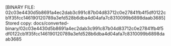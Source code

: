 [BINARY FILE: 02c03e4430d5b8691a4ec2dab3c991c87b04d83712c0e27841fb4f5df0122cb1f35fcc146190120789a3efd528b6dba4d04afa7c8310099b6898daab3685]
Stored copy: docs/converted-binary/02c03e4430d5b8691a4ec2dab3c991c87b04d83712c0e27841fb4f5df0122cb1f35fcc146190120789a3efd528b6dba4d04afa7c8310099b6898daab3685
